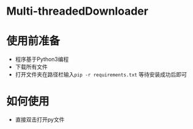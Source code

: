 # Multi-threadedDownloader
# 使用前准备

- 程序基于Python3编程
- 下载所有文件
- 打开文件夹在路径栏输入`pip -r requirements.txt` 等待安装成功后即可

# 如何使用
- 直接双击打开py文件




